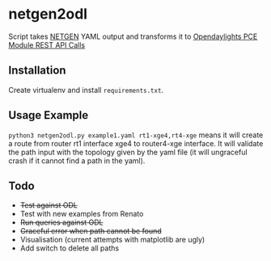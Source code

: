 # netgen2odl

Script takes [NETGEN](https://github.com/rwestphal/netgen) YAML output and transforms it to [Opendaylights PCE Module REST API Calls](https://docs.opendaylight.org/en/stable-carbon/user-guide/pcep-user-guide.html)

Installation
------------

Create virtualenv and install `requirements.txt`.


Usage Example
-------------

`python3 netgen2odl.py example1.yaml rt1-xge4,rt4-xge` means it will create a route from router rt1 interface xge4 to router4-xge interface. It will validate the path input with the topology given by the yaml file (it will ungraceful crash if it cannot find a path in the yaml).

Todo
-----

- ~~Test against ODL~~
- Test with new examples from Renato
- ~~Run queries against ODL~~
- ~~Graceful error when path cannot be found~~
- Visualisation (current attempts with matplotlib are ugly)
- Add switch to delete all paths
